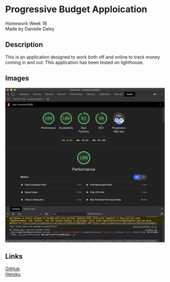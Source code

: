 # Progressive Budget Apploication

Homework Week 18
</br>
Made by Danielle Daley

## Description

This is an application designed to work both off and online to track money coming in and out. This application has been tested on lighthouse.

## Images

![Lighthouse test](public/assets/images/LighthouseTest.png)

## Links

[GitHub](https://github.com/danielledaley2196/progressive-budget)
</br>
[Heroku](#)
